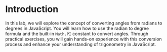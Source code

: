 # Introduction

In this lab, we will explore the concept of converting angles from radians to degrees in JavaScript. You will learn how to use the radian to degree formula and the built-in `Math.PI` constant to convert angles. Through practical exercises, you will gain hands-on experience with this conversion process and enhance your understanding of trigonometry in JavaScript.
